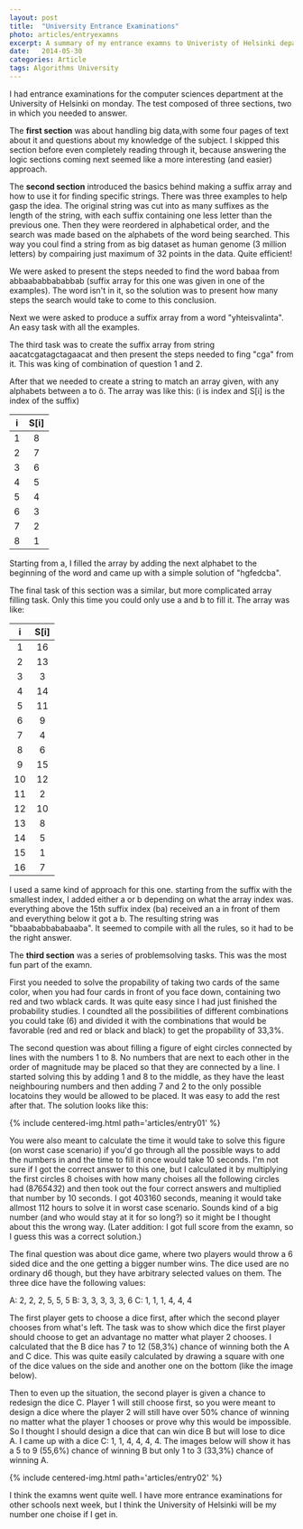 ```yaml
---
layout: post
title:  "University Entrance Examinations"
photo: articles/entryexamns
excerpt: A summary of my entrance examns to Univeristy of Helsinki department of computer sciences, spring 2014.
date:   2014-05-30
categories: Article
tags: Algorithms University
---
```


I had entrance examinations for the computer sciences department at the University of Helsinki on monday. The test composed of three sections, two in which you needed to answer.

The **first section** was about handling big data,with some four pages of text about it and questions about my knowledge of the subject. I skipped this section before even completely reading through it, because answering the logic sections coming next seemed like a more interesting (and easier) approach.

The **second section** introduced the basics behind making a suffix array and how to use it for finding specific strings. There was three examples to help gasp the idea. The original string was cut into as many suffixes as the length of the string, with each suffix containing one less letter than the previous one. Then they were reordered in alphabetical order, and the search was made based on the alphabets of the word being searched. This way you coul find a string from as big dataset as human genome (3 million letters) by compairing just maximum of 32 points in the data. Quite efficient!

We were asked to present the steps needed to find the word babaa from abbaababbababbab (suffix array for this one was given in one of the examples). The word isn't in it, so the solution was to present how many steps the search would take to come to this conclusion.

Next we were asked to produce a suffix array from a word "yhteisvalinta". An easy task with all the examples.

The third task was to create the suffix array from string aacatcgatagctagaacat and then present the steps needed to fing "cga" from it. This was king of combination of question 1 and 2.

After that we needed to create a string to match an array given, with any alphabets between a to ö. The array was like this: (i is index and S[i] is the index of the suffix)

| i | S[i] |
| :--: | :--: |
| 1 | 8 |
| 2 | 7 |
| 3 | 6 |
| 4 | 5 |
| 5 | 4 |
| 6 | 3 |
| 7 | 2 |
| 8 | 1 |

Starting from a, I filled the array by adding the next alphabet to the beginning of the word and came up with a simple solution of "hgfedcba".

The final task of this section was a similar, but more complicated array filling task. Only this time you could only use a and b to fill it. The array was like:

| i | S[i] |
| :--: | :--: |
| 1 | 16 |
| 2 | 13 |
| 3 | 3 |
| 4 | 14 |
| 5 | 11 |
| 6 | 9 |
| 7 | 4 |
| 8 | 6 |
| 9 | 15 |
| 10  | 12 |
| 11  | 2 |
| 12  | 10 |
| 13  | 8 |
| 14  | 5 |
| 15  | 1 |
| 16 |  7 |

I used a same kind of approach for this one. starting from the suffix with the smallest index, I added either a or b depending on what the array index was. everything above the 15th suffix index (ba) received an a in front of them and everything below it got a b. The resulting string was "bbaababbababaaba". It seemed to compile with all the rules, so it had to be the right answer.

The **third section** was a series of problemsolving tasks. This was the most fun part of the examn.

First you needed to solve the propability of taking two cards of the same color, when you had four cards in front of you face down, containing two red and two wblack cards. It was quite easy since I had just finished the probability studies. I coundted all the possibilities of different combinations you could take (6) and divided it with the combinations that would be favorable (red and red or black and black) to get the propability of 33,3%.

The second question was about filling a figure of eight circles connected by lines with the numbers 1 to 8. No numbers that are next to each other in the order of magnitude may be placed so that they are connected by a line. I started solving this by adding 1 and 8 to the middle, as they have the least neighbouring numbers and then adding 7 and 2 to the only possible locatoins they would be allowed to be placed. It was easy to add the rest after that. The solution looks like this:

{% include centered-img.html path='articles/entry01' %}

You were also meant to calculate the time it would take to solve this figure (on worst case scenario) if you'd go through all the possible ways to add the numbers in and the time to fill it once would take 10 seconds. I'm not sure if I got the correct answer to this one, but I calculated it by multiplying the first circles 8 choises with how many choises all the following circles had (8*7*6*5*4*3*2) and then took out the four correct answers and multiplied that number by 10 seconds. I got 403160 seconds, meaning it would take allmost 112 hours to solve it in worst case scenario. Sounds kind of a big number (and who would stay at it for so long?) so it might be I thought about this the wrong way. (Later addition: I got full score from the examn, so I guess this was a correct solution.)

The final question was about dice game, where two players would throw a 6 sided dice and the one getting a bigger number wins. The dice used are no ordinary d6 though, but they have arbitrary selected values on them. The three dice have the following values:

A: 2, 2, 2, 5, 5, 5
B: 3, 3, 3, 3, 3, 6
C: 1, 1, 1, 4, 4, 4

The first player gets to choose a dice first, after which the second player chooses from what's left. The task was to show which dice the first player should choose to get an advantage no matter what player 2 chooses. I calculated that the B dice has 7 to 12 (58,3%) chance of winning both the A and C dice. This was quite easily calculated by drawing a square with one of the dice values on the side and another one on the bottom (like the image below).

Then to even up the situation, the second player is given a chance to redesign the dice C. Player 1 will still choose first, so you were meant to design a dice where the player 2 will still have over 50% chance of winning no matter what the player 1 chooses or prove why this would be impossible. So I thought I should design a dice that can win dice B but will lose to dice A. I came up with a dice C: 1, 1, 4, 4, 4, 4. The images below will show it has a 5 to 9 (55,6%) chance of winning B but only 1 to 3 (33,3%) chance of winning A.

{% include centered-img.html path='articles/entry02' %}

I think the examns went quite well. I have more entrance examinations for other schools next week, but I think the University of Helsinki will be my number one choise if I get in.
